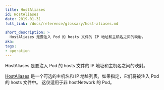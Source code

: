 ```yaml
---
title: HostAliases
id: HostAliases
date: 2019-01-31
full_link: /docs/reference/glossary/host-aliases.md

short_description: >
  HostAliases 是要注入 Pod 的 hosts 文件的 IP 地址和主机名之间的映射。
aka:
tags:
- operation
---
```


<!--
---
title: HostAliases
id: HostAliases
date: 2019-01-31
full_link: /docs/reference/glossary/host-aliases.md

short_description: >

   A HostAliases is a mapping between the IP address and hostname to be injected into a Pod's hosts file.
aka:
tags:
- operation
---
-->
<!--
 A HostAliases is a mapping between the IP address and hostname to be injected into a Pod's hosts file.
-->

HostAliases 是要注入 Pod 的 hosts 文件的 IP 地址和主机名之间的映射。

<!--more-->

<!--
[HostAliases](/docs/reference/glossary/host-aliases.md) is an optional list of hostnames and IP addresses that will be injected into the Pod's hosts file if specified. This is only valid for non-hostNetwork Pods.
-->

[HostAliases](/docs/reference/generated/kubernetes-api/v1.13/#hostalias-v1-corev) 是一个可选的主机名和 IP 地址列表，如果指定，它们将被注入 Pod 的 hosts 文件中。 这仅适用于非 hostNetwork 的 Pod。
